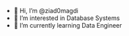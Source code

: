 - 👋 Hi, I’m @ziad0magdi
- 👀 I’m interested in Database Systems
- 🌱 I’m currently learning Data Engineer
<!---
ziad0magdi/ziad0magdi is a ✨ special ✨ repository because its `README.md` (this file) appears on your GitHub profile.
You can click the Preview link to take a look at your changes.
--->
